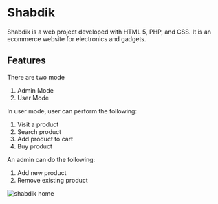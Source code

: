# Shabdik
Shabdik is a web project developed with HTML 5, PHP, and CSS. It is an ecommerce website for electronics and gadgets.

## Features
There are two mode
  1. Admin Mode
  2. User Mode
  
In user mode, user can perform the following:
  1. Visit a product
  2. Search product
  3. Add product to cart
  4. Buy product
  
An admin can do the following:
  1. Add new product
  2. Remove existing product


![shabdik home](https://user-images.githubusercontent.com/47048039/226151753-05610eb2-0861-421a-84f0-95286ce1d872.PNG)
